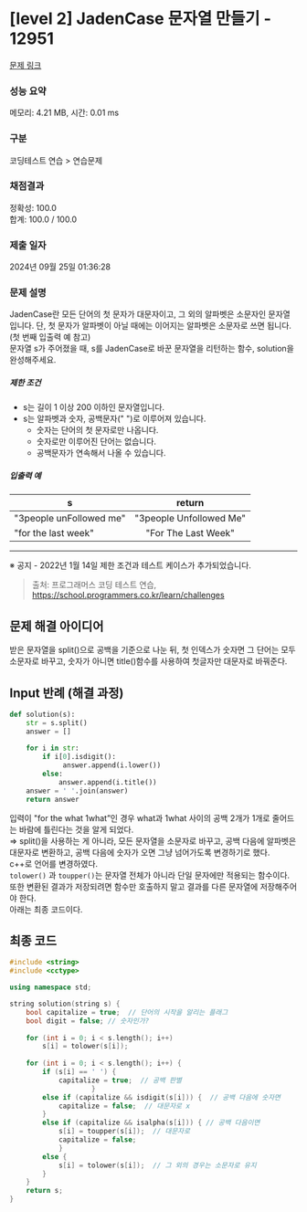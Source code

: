 # [level 2] JadenCase 문자열 만들기 - 12951 

[문제 링크](https://school.programmers.co.kr/learn/courses/30/lessons/12951?language=cpp) 

### 성능 요약

메모리: 4.21 MB, 시간: 0.01 ms

### 구분

코딩테스트 연습 > 연습문제

### 채점결과

정확성: 100.0<br/>합계: 100.0 / 100.0

### 제출 일자

2024년 09월 25일 01:36:28

### 문제 설명

<p>JadenCase란 모든 단어의 첫 문자가 대문자이고, 그 외의 알파벳은 소문자인 문자열입니다. 단, 첫 문자가 알파벳이 아닐 때에는 이어지는 알파벳은 소문자로 쓰면 됩니다. (첫 번째 입출력 예 참고)<br>
문자열 s가 주어졌을 때, s를 JadenCase로 바꾼 문자열을 리턴하는 함수, solution을 완성해주세요.</p>

<h5>제한 조건</h5>

<ul>
<li>s는 길이 1 이상 200 이하인 문자열입니다.</li>
<li>s는 알파벳과 숫자, 공백문자(" ")로 이루어져 있습니다.

<ul>
<li>숫자는 단어의 첫 문자로만 나옵니다.</li>
<li>숫자로만 이루어진 단어는 없습니다.</li>
<li>공백문자가 연속해서 나올 수 있습니다.</li>
</ul></li>
</ul>

<h5>입출력 예</h5>
<table class="table">
        <thead><tr>
<th>s</th>
<th style="text-align: center">return</th>
</tr>
</thead>
        <tbody><tr>
<td>"3people unFollowed me"</td>
<td style="text-align: center">"3people Unfollowed Me"</td>
</tr>
<tr>
<td>"for the last week"</td>
<td style="text-align: center">"For The Last Week"</td>
</tr>
</tbody>
      </table>
<hr>

<p>※ 공지 - 2022년 1월 14일 제한 조건과 테스트 케이스가 추가되었습니다.</p>


> 출처: 프로그래머스 코딩 테스트 연습, https://school.programmers.co.kr/learn/challenges


## 문제 해결 아이디어

받은 문자열을 split()으로 공백을 기준으로 나눈 뒤, 첫 인덱스가 숫자면 그 단어는 모두 소문자로 바꾸고, 숫자가 아니면 title()함수를 사용하여 첫글자만 대문자로 바꿔준다.    

## Input 반례 (해결 과정)

```python
def solution(s):
    str = s.split()
    answer = []
    
    for i in str:
        if i[0].isdigit():
             answer.append(i.lower())
        else:
            answer.append(i.title())
    answer = ' '.join(answer)
    return answer
```

입력이 "for the what  1what”인 경우 what과 1what 사이의 공백 2개가 1개로 줄어드는 바람에 틀린다는 것을 알게 되었다.     
⇒ split()을 사용하는 게 아니라, 모든 문자열을 소문자로 바꾸고, 공백 다음에 알파벳은 대문자로 변환하고, 공백 다음에 숫자가 오면 그냥 넘어가도록 변경하기로 했다.    
c++로 언어를 변경하였다.    
`tolower()` 과 `toupper()`는 문자열 전체가 아니라 단일 문자에만 적용되는 함수이다. 또한 변환된 결과가 저장되려면 함수만 호출하지 말고 결과를 다른 문자열에 저장해주어야 한다.     
아래는 최종 코드이다.     

## 최종 코드

```cpp
#include <string>
#include <cctype> 

using namespace std;

string solution(string s) {
    bool capitalize = true;  // 단어의 시작을 알리는 플래그
    bool digit = false; // 숫자인가?
    
    for (int i = 0; i < s.length(); i++) 
        s[i] = tolower(s[i]);
    
    for (int i = 0; i < s.length(); i++) {
        if (s[i] == ' ') {
            capitalize = true;  // 공백 판별
                    } 
        else if (capitalize && isdigit(s[i])) {  // 공백 다음에 숫자면 
            capitalize = false;  // 대문자로 x
        }
        else if (capitalize && isalpha(s[i])) { // 공백 다음이면 
            s[i] = toupper(s[i]);  // 대문자로
            capitalize = false;
            }
        else {
            s[i] = tolower(s[i]);  // 그 외의 경우는 소문자로 유지
        }
    }
    return s;
}

```
